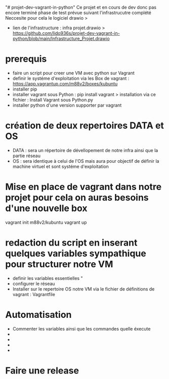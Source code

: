 "# projet-dev-vagrant-in-python" 
Ce projet et en cours de dev donc pas encore terminé phase de test prévue suivant l'infrastrucutre complété 
Neccesite pour cela le logiciel drawio >  
- lien de l'infrastructure : infra projet.drawio > https://github.com/lido936s/projet-dev-vagrant-in-python/blob/main/Infrastructure_Projet.drawio 

# prerequis 
- faire un script pour creer une VM avec python sur Vagrant 
- definir le systéme d'exploitation via les Box de vagrant : https://app.vagrantup.com/m88v2/boxes/kubuntu
- installer pip 
- installer vagrant sous Python : pip install vagrant > installation via ce fichier : Install Vagrant sous Python.py
- installer python d'une version supporter par vagrant 

# création de deux repertoires DATA et OS 
- DATA : sera un répertoire de dévellopement de notre infra ainsi que la partie réseau
- OS : sera identique à celui de l'OS mais aura pour objectif de définir la machine virtuel et sont systéme d'exploitation

# Mise en place de vagrant dans notre projet pour cela on auras besoins d'une nouvelle box 
vagrant init m88v2/kubuntu
vagrant up

# redaction du script en inserant quelques variables sympathique pour structurer notre VM 

- definir les variables essentielles "
- configurer le réseau 
- Installer sur le repertoire OS notre VM via le fichier de définitions de vagrant : Vagrantfile 
# Automatisation
- Commenter les variables ainsi que les commandes quelle éxecute
-
-
-
-
# Faire une release

